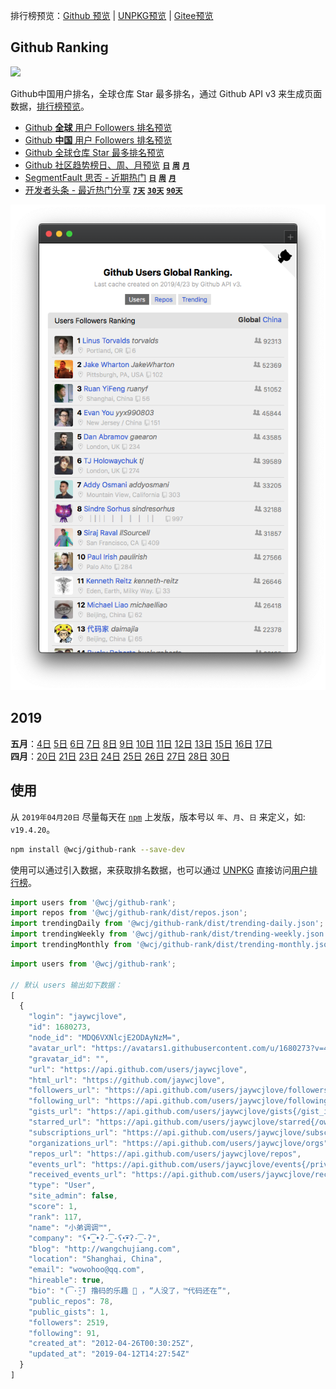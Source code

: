 排行榜预览：[Github 预览](http://jaywcjlove.github.io/github-rank/) | [UNPKG预览](https://unpkg.com/@wcj/github-rank/web/index.html) | [Gitee预览](http://jaywcjlove.gitee.io/github-rank)

Github Ranking
---

[![](https://img.shields.io/npm/v/@wcj/github-rank.svg)](https://www.npmjs.com/package/@wcj/github-rank)

Github中国用户排名，全球仓库 Star 最多排名，通过 Github API v3 来生成页面数据，[排行榜预览](http://jaywcjlove.github.io/github-rank/)。

- [Github **全球** 用户 Followers 排名预览](http://jaywcjlove.github.io/github-rank/)
- [Github **中国** 用户 Followers 排名预览](http://jaywcjlove.github.io/github-rank/users.china.html)
- [Github 全球仓库 Star 最多排名预览](http://jaywcjlove.github.io/github-rank/repos.html)
- [Github 社区趋势榜日、周、月预览](http://jaywcjlove.github.io/github-rank/trending.html) [**`日`**](http://jaywcjlove.github.io/github-rank/trending.html) [**`周`**](http://jaywcjlove.github.io/github-rank/trending-weekly.html) [**`月`**](http://jaywcjlove.github.io/github-rank/trending-monthly.html)
- [SegmentFault 思否 - 近期热门](http://jaywcjlove.github.io/github-rank/sifou-daily.html) [**`日`**](http://jaywcjlove.github.io/github-rank/sifou-daily.html) [**`周`**](http://jaywcjlove.github.io/github-rank/sifou-weekly.html) [**`月`**](http://jaywcjlove.github.io/github-rank/sifou-monthly.html)
- [开发者头条 - 最近热门分享](http://jaywcjlove.github.io/github-rank/toutiao-7.html) [**`7天`**](http://jaywcjlove.github.io/github-rank/toutiao-7.html) [**`30天`**](http://jaywcjlove.github.io/github-rank/toutiao-30.html) [**`90天`**](http://jaywcjlove.github.io/github-rank/toutiao-90.html)

[![](GithubRanking.png)](http://jaywcjlove.github.io/github-rank/)

## 2019

**五月**：[4日](https://unpkg.com/@wcj/github-rank@19.5.4/web/index.html) [5日](https://unpkg.com/@wcj/github-rank@19.5.5/web/index.html) [6日](https://unpkg.com/@wcj/github-rank@19.5.6/web/index.html) [7日](https://unpkg.com/@wcj/github-rank@19.5.7/web/index.html) [8日](https://unpkg.com/@wcj/github-rank@19.5.8/web/index.html) [9日](https://unpkg.com/@wcj/github-rank@19.5.9/web/index.html) [10日](https://unpkg.com/@wcj/github-rank@19.5.10/web/index.html) [11日](https://unpkg.com/@wcj/github-rank@19.5.11/web/index.html) [12日](https://unpkg.com/@wcj/github-rank@19.5.12/web/index.html) [13日](https://unpkg.com/@wcj/github-rank@19.5.13/web/index.html) [15日](https://unpkg.com/@wcj/github-rank@19.5.15/web/index.html) [16日](https://unpkg.com/@wcj/github-rank@19.5.16/web/index.html) [17日](https://unpkg.com/@wcj/github-rank@19.5.17/web/index.html)  
**四月**：[20日](https://unpkg.com/@wcj/github-rank@19.4.20-1/web/index.html) [21日](https://unpkg.com/@wcj/github-rank@19.4.21/web/index.html) [23日](https://unpkg.com/@wcj/github-rank@19.4.23/web/index.html) [24日](https://unpkg.com/@wcj/github-rank@19.4.24/web/index.html) [25日](https://unpkg.com/@wcj/github-rank@19.4.25/web/index.html) [26日](https://unpkg.com/@wcj/github-rank@19.4.26/web/index.html) [27日](https://unpkg.com/@wcj/github-rank@19.4.27/web/index.html) [28日](https://unpkg.com/@wcj/github-rank@19.4.28/web/index.html) [30日](https://unpkg.com/@wcj/github-rank@19.4.30/web/index.html)

## 使用

从 `2019年04月20日` 尽量每天在 [`npm`](https://www.npmjs.com/package/@wcj/github-rank) 上发版，版本号以 `年`、`月`、`日` 来定义，如: `v19.4.20`。

```bash
npm install @wcj/github-rank --save-dev
```

使用可以通过引入数据，来获取排名数据，也可以通过 [UNPKG](https://unpkg.com/@wcj/github-rank/dist/users.json) 直接访问[用户排行榜](https://unpkg.com/@wcj/github-rank/web/index.html)。

```js
import users from '@wcj/github-rank';
import repos from '@wcj/github-rank/dist/repos.json';
import trendingDaily from '@wcj/github-rank/dist/trending-daily.json';
import trendingWeekly from '@wcj/github-rank/dist/trending-weekly.json';
import trendingMonthly from '@wcj/github-rank/dist/trending-monthly.json';
```

```js
import users from '@wcj/github-rank';

// 默认 users 输出如下数据：
[
  {
    "login": "jaywcjlove",
    "id": 1680273,
    "node_id": "MDQ6VXNlcjE2ODAyNzM=",
    "avatar_url": "https://avatars1.githubusercontent.com/u/1680273?v=4",
    "gravatar_id": "",
    "url": "https://api.github.com/users/jaywcjlove",
    "html_url": "https://github.com/jaywcjlove",
    "followers_url": "https://api.github.com/users/jaywcjlove/followers",
    "following_url": "https://api.github.com/users/jaywcjlove/following{/other_user}",
    "gists_url": "https://api.github.com/users/jaywcjlove/gists{/gist_id}",
    "starred_url": "https://api.github.com/users/jaywcjlove/starred{/owner}{/repo}",
    "subscriptions_url": "https://api.github.com/users/jaywcjlove/subscriptions",
    "organizations_url": "https://api.github.com/users/jaywcjlove/orgs",
    "repos_url": "https://api.github.com/users/jaywcjlove/repos",
    "events_url": "https://api.github.com/users/jaywcjlove/events{/privacy}",
    "received_events_url": "https://api.github.com/users/jaywcjlove/received_events",
    "type": "User",
    "site_admin": false,
    "score": 1,
    "rank": 117,
    "name": "小弟调调™",
    "company": "ʕ•̫͡•ʔ-̫͡-ʕ•͓͡•ʔ-̫͡-ʔ",
    "blog": "http://wangchujiang.com",
    "location": "Shanghai, China",
    "email": "wowohoo@qq.com",
    "hireable": true,
    "bio": "(͡·̮̃·̃) 撸码的乐趣 💯 ，“人没了，™代码还在”",
    "public_repos": 78,
    "public_gists": 1,
    "followers": 2519,
    "following": 91,
    "created_at": "2012-04-26T00:30:25Z",
    "updated_at": "2019-04-12T14:27:54Z"
  }
]
```